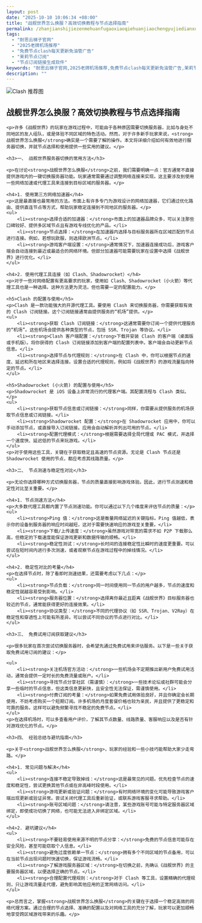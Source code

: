 ```yaml
---
layout: post
date: "2025-10-10 10:06:34 +08:00"
title: "战舰世界怎么换服？高效切换教程与节点选择指南"
permalink: /zhanjianshijiezenmehuanfugaoxiaoqiehuanjiaochengyujiedianxuanzezhinan/
tags:
  - "耐思云梯子官网"
  - "2025老牌机场推荐"
  - "免费节点clash每天更新免油管广告"
  - "茉莉节点订阅"
  - "节点订阅链接生成软件"
keywords: "耐思云梯子官网,2025老牌机场推荐,免费节点clash每天更新免油管广告,茉莉节点订阅,节点订阅链接生成软件"
description: ""
---
```


![Clash 推荐图](https://clashjd.github.io/assets/img/小火箭节点购买.png)

## 战舰世界怎么换服？高效切换教程与节点选择指南


    <p>许多《战舰世界》的玩家在游戏过程中，可能由于各种原因需要切换服务器，比如与身处不同地区的友人组队，或是体验不同区域的特色活动。然而，对于许多新手玩家来说，<strong>战舰世界怎么换服</strong>确实是一个需要了解的操作。本文将详细介绍如何有效地进行服务器切换，并就节点选择和使用提供一些实用的建议。</p>

    <h3>一、 战舰世界服务器切换的常用方法</h3>

    <p>在讨论<strong>战舰世界怎么换服</strong>之前，我们需要明确一点：官方通常不直接提供游戏内的一键切换服务器功能。玩家通常需要通过调整网络连接来实现。这主要涉及到使用一些网络加速或代理工具来连接到目标区域的服务器。</p>

    <h4>1. 使用第三方网络加速器</h4>
    <p>这是最直接也最常用的方法。市面上有许多专门为游戏设计的网络加速器，它们通过优化路由、提供直连节点等方式，帮助玩家稳定连接到不同地区的服务器。</p>
    <ul>
        <li><strong>选择合适的加速器：</strong>市面上的加速器品牌众多，可以关注那些口碑较好、提供多区域节点且有游戏专线优化的产品。</li>
        <li><strong>节点选择：</strong>在加速器内选择与目标服务器所在区域匹配的节点进行连接。例如，若想玩欧服，则选择欧洲节点。</li>
        <li><strong>游戏客户端设置：</strong>通常情况下，加速器连接成功后，游戏客户端会自动连接到最近或最适合的网络环境。但部分加速器可能需要玩家在设置中选择《战舰世界》进行优化。</li>
    </ul>

    <h4>2. 使用代理工具连接（如 Clash、Shadowrocket）</h4>
    <p>对于一些对网络配置有更高要求的玩家，使用如 Clash、Shadowrocket（小火箭）等代理工具也是一种选择。这种方法更为灵活，但也需要一定的配置能力。</p>

    <h5>Clash 的配置与使用</h5>
    <p>Clash 是一款功能强大的开源代理工具。要使用 Clash 来切换服务器，你需要获取有效的 Clash 订阅链接。这个订阅链接通常由提供服务的“机场”提供。</p>
    <ul>
        <li><strong>获取 Clash 订阅链接：</strong>这通常需要你订阅一个提供代理服务的“机场”。这些机场会提供各种类型的节点，包括 SSR、Trojan 等协议。</li>
        <li><strong>Clash 客户端配置：</strong>下载并安装 Clash 的客户端（桌面版或手机版）。将你获得的 Clash 订阅链接添加到客户端的配置列表中。客户端会自动更新节点信息。</li>
        <li><strong>选择节点与代理规则：</strong>在 Clash 中，你可以根据节点的速度、延迟和所在地区来选择连接。设置合适的代理规则，例如将《战舰世界》的游戏流量指向特定的节点。</li>
    </ul>

    <h5>Shadowrocket (小火箭) 的配置与使用</h5>
    <p>Shadowrocket 是 iOS 设备上非常流行的代理客户端。其配置流程与 Clash 类似。</p>
    <ul>
        <li><strong>获取节点信息或订阅链接：</strong>同样，你需要从提供服务的机场获取节点信息或订阅链接。</li>
        <li><strong>Shadowrocket 配置：</strong>在 Shadowrocket 应用中，你可以手动添加节点，或直接导入订阅链接。应用会自动解析并列出可用的节点。</li>
        <li><strong>配置代理模式：</strong>根据需要选择全局代理或 PAC 模式，并选择一个速度快、延迟低的节点来玩游戏。</li>
    </ul>
    <p>对于使用这些工具，关键在于获取稳定且高速的节点资源。无论是 Clash 节点还是 Shadowrocket 使用的节点，都应考虑其线路质量。</p>

    <h3>二、 节点测速与稳定性对比</h3>

    <p>无论你选择哪种方式切换服务器，节点的质量直接影响游戏体验。因此，进行节点测速和稳定性对比至关重要。</p>

    <h4>1. 节点测速方法</h4>
    <p>大多数代理工具都内置了节点测速功能。你可以通过以下几个维度来评估节点的质量：</p>
    <ul>
        <li><strong>Ping 值：</strong>这是衡量网络延迟的关键指标。Ping 值越低，表示你的设备到服务器的响应时间越短，这对于需要快速响应的游戏至关重要。</li>
        <li><strong>下载/上传速度：</strong>虽然游戏对带宽的需求不如 P2P 下载那么高，但稳定的下载速度能保证游戏更新和数据传输的顺畅。</li>
        <li><strong>稳定性测试：</strong>长时间的连接稳定性比瞬时的速度更重要。可以尝试在短时间内进行多次测速，或者观察节点在游戏过程中的掉线情况。</li>
    </ul>

    <h4>2. 稳定性对比的考量</h4>
    <p>在选择节点时，除了看即时测速结果，还需要考虑以下几点：</p>
    <ul>
        <li><strong>节点负载：</strong>同一时间使用同一节点的用户越多，节点的速度和稳定性就越容易受到影响。</li>
        <li><strong>服务器位置：</strong>选择离你最近且距离《战舰世界》目标服务器也较近的节点，通常能获得更好的连接效果。</li>
        <li><strong>协议类型：</strong>不同的代理协议（如 SSR、Trojan、V2Ray）在稳定性和穿透性上可能有所差异。可以尝试不同协议的节点进行对比。</li>
    </ul>

    <h3>三、 免费试用订阅获取建议</h3>

    <p>很多玩家在首次尝试切换服务器时，会希望先通过免费试用来评估服务。以下是一些关于获取免费试用订阅的建议：</p>

    <ul>
        <li><strong>关注机场官方活动：</strong>一些机场会不定期推出新用户免费试用活动，通常会提供一定时长的免费流量或账户。</li>
        <li><strong>寻找节点分享社区（需谨慎）：</strong>一些技术论坛或社群可能会分享一些临时的节点信息，但这类信息更新快，且安全性无法保证，需谨慎使用。</li>
        <li><strong>付费订阅的考量：</strong>如果免费试用体验良好，并且你确定会长期使用，不妨考虑购买一个短期订阅。许多机场的月度套餐价格也较为亲民，并且提供了更稳定和可靠的服务。这样可以避免频繁寻找不稳定的免费节点。</li>
    </ul>
    <p>在选择机场时，可以多查看用户评价，了解其节点数量、线路质量、客服响应以及是否有针对游戏优化的节点。</p>

    <h3>四、 经验总结与避坑指南</h3>

    <p>关于<strong>战舰世界怎么换服</strong>，玩家的经验和一些小技巧能帮助大家少走弯路。</p>

    <h4>1. 常见问题与解决</h4>
    <ul>
        <li><strong>连接不稳定导致掉线：</strong>这是最常见的问题。优先检查节点的速度和稳定性，尝试更换其他节点或在非高峰时段使用。</li>
        <li><strong>游戏更新或验证问题：</strong>有时网络环境的变化可能导致游戏客户端出现更新或验证异常。尝试关闭代理工具后重新验证，或联系游戏客服寻求帮助。</li>
        <li><strong>账号区域问题：</strong>请注意，某些游戏账号可能与特定服务器区域绑定，即使成功切换了网络，也可能无法进入非绑定区域。</li>
    </ul>

    <h4>2. 避坑建议</h4>
    <ul>
        <li><strong>不要轻易使用来源不明的节点分享：</strong>免费的节点信息可能存在安全风险，甚至可能窃取个人信息。</li>
        <li><strong>避免过度依赖单一节点：</strong>拥有多个不同区域的节点备用，可以在当前节点出现问题时快速切换，保证游戏流畅。</li>
        <li><strong>了解游戏服务器区域：</strong>在切换之前，先确认《战舰世界》的主要服务器区域，以便选择正确的节点。</li>
        <li><strong>合理配置代理规则：</strong>对于 Clash 等工具，设置精确的代理规则，只让游戏流量走代理，避免影响其他应用的正常网络访问。</li>
    </ul>

    <p>总而言之，掌握<strong>战舰世界怎么换服</strong>的关键在于选择一个稳定高效的网络代理方案。通过合理的节点选择、准确的配置以及对网络工具的充分了解，玩家可以更加顺畅地享受跨区域游戏带来的乐趣。</p>